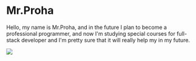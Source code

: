 # Mr.Proha

Hello, my name is Mr.Proha, and in the future I plan to become a professional programmer, and now I'm studying special courses for full-stack developer and I'm pretty sure that it will really help my in my future.

![](https://avatars.githubusercontent.com/u/108814269?v=4)